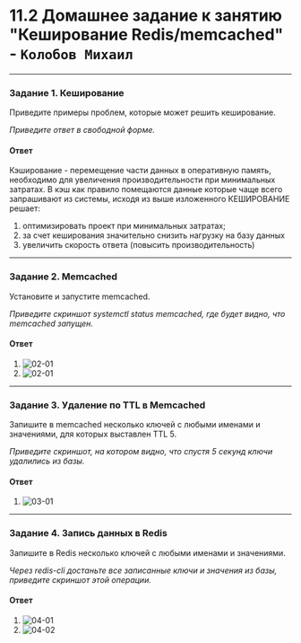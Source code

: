 # 11.2 Домашнее задание к занятию "Кеширование Redis/memcached" - `Колобов Михаил`

---

### Задание 1. Кеширование 

Приведите примеры проблем, которые может решить кеширование. 

*Приведите ответ в свободной форме.*
#### Ответ
Кэширование - перемещение части данных в оперативную память, необходимо для увеличения производительности при минимальных затратах. В кэш как правило помещаются данные которые чаще всего запрашивают из системы, исходя из выше изложенного КЕШИРОВАНИЕ решает:
1. оптимизировать проект при минимальных затратах;
2. за счет кеширования значительно снизить нагрузку на базу данных
3. увеличить скорость ответа (повысить производительность)

---

### Задание 2. Memcached

Установите и запустите memcached.

*Приведите скриншот systemctl status memcached, где будет видно, что memcached запущен.*
#### Ответ
1. ![02-01](https://github.com/Mikhail-2023/Redis_memcached/blob/main/11.2_screen/02-01.PNG)
2. ![02-01](https://github.com/Mikhail-2023/Redis_memcached/blob/main/11.2_screen/02-02.PNG)
---

### Задание 3. Удаление по TTL в Memcached

Запишите в memcached несколько ключей с любыми именами и значениями, для которых выставлен TTL 5. 

*Приведите скриншот, на котором видно, что спустя 5 секунд ключи удалились из базы.*
#### Ответ
1. ![03-01](https://github.com/Mikhail-2023/Redis_memcached/blob/main/11.2_screen/03-01.PNG)
---

### Задание 4. Запись данных в Redis

Запишите в Redis несколько ключей с любыми именами и значениями. 

*Через redis-cli достаньте все записанные ключи и значения из базы, приведите скриншот этой операции.*
#### Ответ
1. ![04-01](https://github.com/Mikhail-2023/Redis_memcached/blob/main/11.2_screen/04-01.PNG)
2. ![04-02](https://github.com/Mikhail-2023/Redis_memcached/blob/main/11.2_screen/04-02.PNG)
